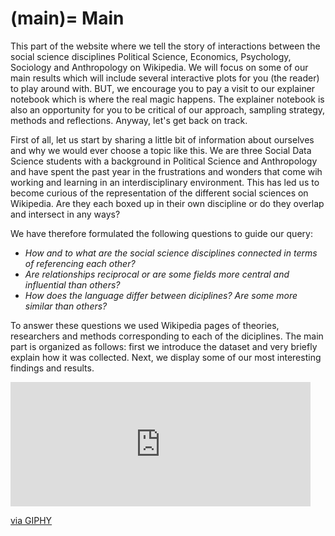 (main)=
Main
=====

This part of the website where we tell the story of interactions between the social science disciplines Political Science, Economics, Psychology, Sociology and Anthropology on Wikipedia. We will focus on some of our main results which will include several interactive plots for you (the reader) to play around with. BUT, we encourage you to pay a visit to our explainer notebook which is where the real magic happens. The explainer notebook is also an opportunity for you to be critical of our approach, sampling strategy, methods and reflections. Anyway, let's get back on track.

First of all, let us start by sharing a little bit of information about ourselves and why we would ever choose a topic like this. We are three Social Data Science students with a background in Political Science and Anthropology and have spent the past year in the frustrations and wonders that come wih working and learning in an interdisciplinary environment. This has led us to become curious of the representation of the different social sciences on Wikipedia. Are they each boxed up in their own discipline or do they overlap and intersect in any ways? 

We have therefore formulated the following questions to guide our query:

* *How and to what are the social science disciplines connected in terms of referencing each other?*
* *Are relationships reciprocal or are some fields more central and influential than others?*
* *How does the language differ between diciplines? Are some more similar than others?*

To answer these questions we used Wikipedia pages of theories, researchers and methods corresponding to each of the diciplines. The main part is organized as follows: first we introduce the dataset and very briefly explain how it was collected. Next, we display some of our most interesting findings and results. 

<iframe src="https://giphy.com/embed/l2Sqa2Tn2YNR87C24" width="480" height="199" frameBorder="0" class="giphy-embed" allowFullScreen></iframe><p><a href="https://giphy.com/gifs/disneyanimation-reaction-disney-animation-l2Sqa2Tn2YNR87C24">via GIPHY</a></p>
